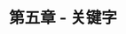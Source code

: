 ---
title: "第五章 - 关键字"
menu:
  main:
    identifier: "cpp-keywords"
    parent: "cpp20-base"
    name: "关键字"
    weight: 5
---